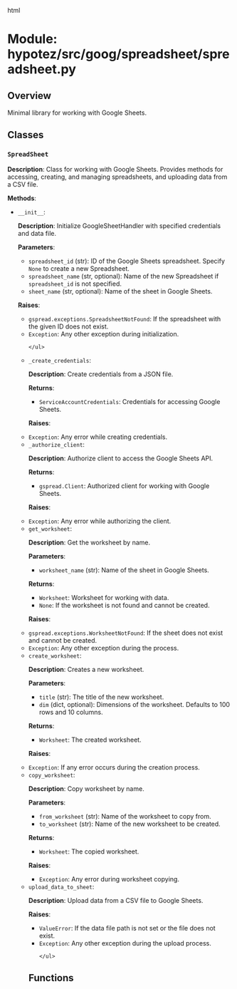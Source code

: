 html
<h1>Module: hypotez/src/goog/spreadsheet/spreadsheet.py</h1>

<h2>Overview</h2>
<p>Minimal library for working with Google Sheets.</p>

<h2>Classes</h2>

<h3><code>SpreadSheet</code></h3>

<p><strong>Description</strong>: Class for working with Google Sheets. Provides methods for accessing, creating, and managing spreadsheets, and uploading data from a CSV file.</p>

<p><strong>Methods</strong>:</p>
<ul>
  <li><code>__init__</code>:
    <p><strong>Description</strong>: Initialize GoogleSheetHandler with specified credentials and data file.</p>
    <p><strong>Parameters</strong>:</p>
    <ul>
      <li><code>spreadsheet_id</code> (str): ID of the Google Sheets spreadsheet. Specify <code>None</code> to create a new Spreadsheet.</li>
      <li><code>spreadsheet_name</code> (str, optional): Name of the new Spreadsheet if <code>spreadsheet_id</code> is not specified.</li>
      <li><code>sheet_name</code> (str, optional): Name of the sheet in Google Sheets.</li>
    </ul>
    <p><strong>Raises</strong>:</p>
    <ul>
      <li><code>gspread.exceptions.SpreadsheetNotFound</code>: If the spreadsheet with the given ID does not exist.</li>
        <li><code>Exception</code>: Any other exception during initialization.</li>

    </ul>
  </li>
  <li><code>_create_credentials</code>:
    <p><strong>Description</strong>: Create credentials from a JSON file.</p>
    <p><strong>Returns</strong>:</p>
    <ul>
      <li><code>ServiceAccountCredentials</code>: Credentials for accessing Google Sheets.</li>
    </ul>
    <p><strong>Raises</strong>:</p>
      <li><code>Exception</code>: Any error while creating credentials.</li>
  </li>
  <li><code>_authorize_client</code>:
    <p><strong>Description</strong>: Authorize client to access the Google Sheets API.</p>
    <p><strong>Returns</strong>:</p>
    <ul>
      <li><code>gspread.Client</code>: Authorized client for working with Google Sheets.</li>
    </ul>
    <p><strong>Raises</strong>:</p>
      <li><code>Exception</code>: Any error while authorizing the client.</li>
  </li>
  <li><code>get_worksheet</code>:
    <p><strong>Description</strong>: Get the worksheet by name.</p>
    <p><strong>Parameters</strong>:</p>
    <ul>
      <li><code>worksheet_name</code> (str): Name of the sheet in Google Sheets.</li>
    </ul>
    <p><strong>Returns</strong>:</p>
    <ul>
      <li><code>Worksheet</code>: Worksheet for working with data.</li>
        <li><code>None</code>: If the worksheet is not found and cannot be created.</li>
    </ul>
    <p><strong>Raises</strong>:</p>
        <li><code>gspread.exceptions.WorksheetNotFound</code>: If the sheet does not exist and cannot be created.</li>
        <li><code>Exception</code>: Any other exception during the process.</li>
  </li>
  <li><code>create_worksheet</code>:
        <p><strong>Description</strong>: Creates a new worksheet.</p>
        <p><strong>Parameters</strong>:</p>
        <ul>
          <li><code>title</code> (str): The title of the new worksheet.</li>
          <li><code>dim</code> (dict, optional): Dimensions of the worksheet. Defaults to 100 rows and 10 columns.</li>
        </ul>
        <p><strong>Returns</strong>:</p>
        <ul>
            <li><code>Worksheet</code>: The created worksheet.</li>
        </ul>
        <p><strong>Raises</strong>:</p>
        <li><code>Exception</code>: If any error occurs during the creation process.</li>


  </li>
  <li><code>copy_worksheet</code>:
    <p><strong>Description</strong>: Copy worksheet by name.</p>
      <p><strong>Parameters</strong>:</p>
      <ul>
          <li><code>from_worksheet</code> (str): Name of the worksheet to copy from.</li>
          <li><code>to_worksheet</code> (str): Name of the new worksheet to be created.</li>
      </ul>
      <p><strong>Returns</strong>:</p>
      <ul>
          <li><code>Worksheet</code>: The copied worksheet.</li>
      </ul>
      <p><strong>Raises</strong>:</p>
      <ul>
        <li><code>Exception</code>: Any error during worksheet copying.</li>
      </ul>
  </li>
  <li><code>upload_data_to_sheet</code>:
    <p><strong>Description</strong>: Upload data from a CSV file to Google Sheets.</p>
    <p><strong>Raises</strong>:</p>
    <ul>
      <li><code>ValueError</code>: If the data file path is not set or the file does not exist.</li>
      <li><code>Exception</code>: Any other exception during the upload process.</li>

    </ul>
  </li>
</ul>

<h2>Functions</h2>

<!-- No functions found in the provided code -->
